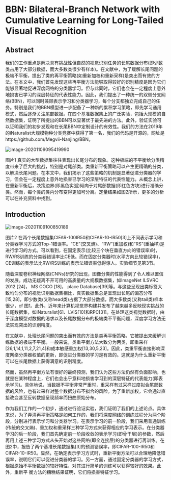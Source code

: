 # BBN: Bilateral-Branch Network with Cumulative Learning for Long-Tailed Visual Recognition

## Abstract

我们的工作重点是解决具有挑战性但自然的视觉识别任务的长尾数据分布(即少数类占用了大部分数据，而大多数类很少有样本)。在文献中，为了缓解长尾问题的极端不平衡，提出了类的再平衡策略(如重新加权和重新采样)是突出而有效的方法。在本文中，我们首先发现这些再平衡方法能够取得较好的识别精度是因为它们能够显著地促进深度网络的分类器学习。但与此同时，它们也会在一定程度上意外地损害已学习的深层特征的代表性能力。因此，我们提出了一种统一的双侧分支网络(BBN)，可以同时兼顾表示学习和分类器学习，每个分支都独立完成自己的任务。特别是我们的BBN模型进一步配备了一种新的累积学习策略，即先学习通用模式，然后逐渐关注尾部数据。在四个基准数据集上的广泛实验，包括大规模的自然数据集，证明了所提出的BBN可以显著优于最先进的方法。此外，验证实验可以证明我们的初步发现和在长尾BBN中定制设计的有效性。我们的方法在2019年的iNaturalist大规模物种分类竞赛中获得了第一名，我们的代码是开源的，网址是https://github.com/Megvii-Nanjing/BBN。

![image-20201109095419990](F:\Paper笔记\Notes\image-20201109095419990.png)

图片1 真实的大型数据集往往表现出长尾分布的现象。这种极端的不平衡给分类精度带来了巨大的挑战，特别是对尾部类。类重新平衡策略可以产生更精确的分类，以解决长尾问题。在本文中，我们揭示了这些策略的机制是显著促进分类器的学习，但会在一定程度上意外地损害已学习的深层特征的代表性能力。从概念上讲，在重新平衡后，决策边界(即黑色实弧)倾向于对尾部数据(即红色方块)进行准确分类。然而，每个类的类内分布变得更加可分离。定量结果如图2所示，更多的分析可以在补充资料中找到。

## Introduction

![image-20201109100850189](F:\Paper笔记\Notes\image-20201109100850189.png)

图片2 在两个长尾数据集CIFAR-100IR50和CIFAR-10-IR50[3]上不同表示学习和分类器学习方式的Top-1错误率。“CE”(交叉熵)、“RW”(重加权)和“RS”(重抽样)是进行学习的方式。可以看到，在固定表示(比较三个块在垂直方向的错误率)时，RW/RS训练的分类器错误率比CE低。而在固定分类器时(水平方向比较错误率)，CE训练的表示法比RW/RS训练的表示法错误率低得惊人。实验细节见第3节。

​	随着深度卷积神经网络(CNNs)研究的出现，图像分类的性能得到了令人难以置信的发展。成功无疑离不开可用的高质量的大规模数据集，如ImageNet ILSVRC 2012 [24]， MS COCO [18]， place Database[39]等。与这些呈现出类标签大致均匀分布的视觉识别数据集相比，真实数据集总是呈现出长尾的偏态分布[15,28]，即少数类(又称head类)占据了大部分数据，而大多数类(又称tail类)样本很少，cf 图1。此外，近年来计算机视觉界构建并发布了越来越多反映现实挑战的长尾数据集，如iNaturalist[6]、LVIS[10]和RPC[31]。在处理这类视觉数据时，由于深度模型对数据的渴求以及长尾数据分布的极端类不平衡问题，深度学习方法无法实现突出的识别精度。

​	在文献中，处理长尾问题的突出而有效的方法是类再平衡策略，它被提出来缓解训练数据的极端不平衡。一般来说，类重平衡方法大致分为两类，即重采样[26,1,14,1,11,2,7,21,4]和成本敏感重加权[13,30,5,23]。因此，类重平衡直接影响深度网络分类器权值的更新，即促进分类器的学习是有效的。这就是为什么重新平衡可以在长尾数据上获得满意的识别精度。

​	然而，虽然再平衡方法有很好的最终预测，我们认为这些方法仍然有负面影响，也就是在某种程度上，它们也会出乎意料地损害学习到的深层特征的代表能力(即表示学习)。具体地说，当数据不平衡非常严重时，重采样有过采样过度拟合尾部数据的风险，也有过采样对整个数据分布不拟合的风险。为了重新加权，它会通过直接改变甚至反转数据呈现频率而扭曲原始分布。

​	作为我们工作的一个初步，通过进行验证实验，我们证明了我们的上述论点。具体来说，为了弄清再平衡策略是如何工作的，我们将深度网络的训练过程分为两个阶段，分别进行表示学习和分类器学习。在表示学习的前一阶段，我们采用普通训练(传统的交叉熵)、重加权和重采样三种学习方式来获得相应的学习表示。在分类器学习的后一阶段，我们首先确定前一阶段收敛的表示学习(即骨干层)的参数，然后再用上述三种学习方式从头开始对这些网络(即全连接层)的分类器进行再训练。在图2中，报告了两个基准长尾数据集[3]的预测错误率，即CIFAR-100-IR50和CIFAR-10-IR50。显然，在确定表示学习方式时，重新平衡方法可以合理地降低错误率，说明它们可以促进分类器的学习。另一方面，通过固定分类器的学习方式，根据原始不平衡数据的较好特性，对其进行简单的训练可以获得较好的效果。此外，重新平  衡方法的糟糕结果证明，它们将损害特征学习。



